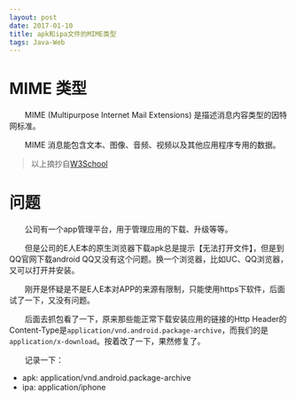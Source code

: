 ```yaml
---
layout: post
date: 2017-01-10
title: apk和ipa文件的MIME类型
tags: Java-Web
---
```


# MIME 类型
　　MIME (Multipurpose Internet Mail Extensions) 是描述消息内容类型的因特网标准。

　　MIME 消息能包含文本、图像、音频、视频以及其他应用程序专用的数据。

> 以上摘抄自[W3School](http://www.w3school.com.cn/media/media_mimeref.asp)

# 问题
　　公司有一个app管理平台，用于管理应用的下载、升级等等。

　　但是公司的E人E本的原生浏览器下载apk总是提示【无法打开文件】，但是到QQ官网下载android QQ又没有这个问题。换一个浏览器，比如UC、QQ浏览器，又可以打开并安装。

　　刚开是怀疑是不是E人E本对APP的来源有限制，只能使用https下软件，后面试了一下，又没有问题。

　　后面去抓包看了一下，原来那些能正常下载安装应用的链接的Http Header的Content-Type是`application/vnd.android.package-archive`，而我们的是`application/x-download`。按着改了一下，果然修复了。

　　记录一下：

- apk: application/vnd.android.package-archive
- ipa: application/iphone